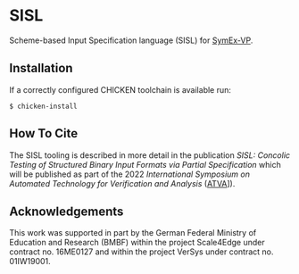 # SISL

Scheme-based Input Specification language (SISL) for [SymEx-VP](https://github.com/agra-uni-bremen/symex-vp).

## Installation

If a correctly configured CHICKEN toolchain is available run:

    $ chicken-install

## How To Cite

The SISL tooling is described in more detail in the publication *SISL:
Concolic Testing of Structured Binary Input Formats via Partial
Specification* which will be published as part of the 2022 *International
Symposium on Automated Technology for Verification and Analysis*
([ATVA](http://atva-conference.org/2022/)]).

## Acknowledgements

This work was supported in part by the German Federal Ministry of
Education and Research (BMBF) within the project Scale4Edge under
contract no. 16ME0127 and within the project VerSys under contract
no. 01IW19001.
